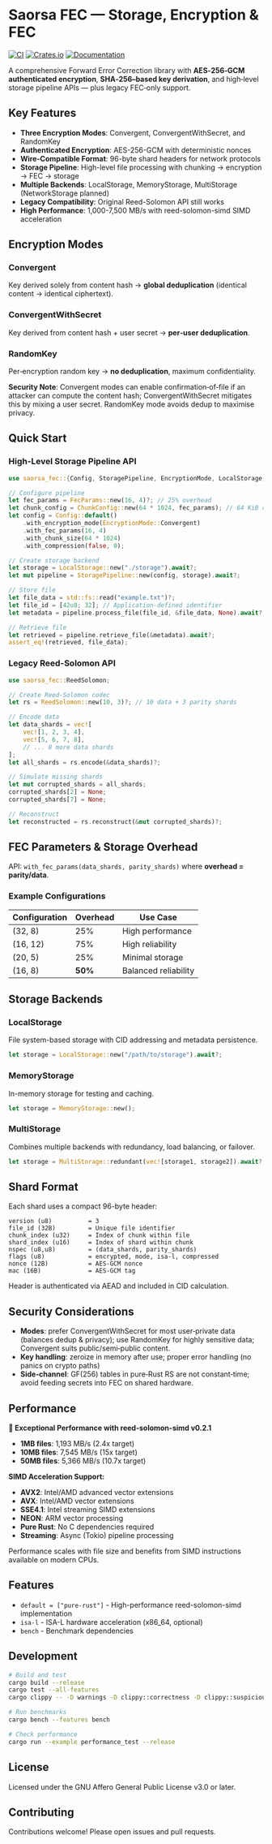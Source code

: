 # Saorsa FEC — Storage, Encryption & FEC

[![CI](https://github.com/dirvine/saorsa-fec/actions/workflows/ci.yml/badge.svg)](https://github.com/dirvine/saorsa-fec/actions/workflows/ci.yml)
[![Crates.io](https://img.shields.io/crates/v/saorsa-fec.svg)](https://crates.io/crates/saorsa-fec)
[![Documentation](https://docs.rs/saorsa-fec/badge.svg)](https://docs.rs/saorsa-fec)

A comprehensive Forward Error Correction library with **AES‑256‑GCM authenticated encryption**, **SHA‑256–based key derivation**, and high‑level storage pipeline APIs — plus legacy FEC‑only support.

## Key Features

- **Three Encryption Modes**: Convergent, ConvergentWithSecret, and RandomKey
- **Authenticated Encryption**: AES-256-GCM with deterministic nonces
- **Wire-Compatible Format**: 96-byte shard headers for network protocols
- **Storage Pipeline**: High-level file processing with chunking → encryption → FEC → storage
- **Multiple Backends**: LocalStorage, MemoryStorage, MultiStorage (NetworkStorage planned)
- **Legacy Compatibility**: Original Reed-Solomon API still works
- **High Performance**: 1,000-7,500 MB/s with reed-solomon-simd SIMD acceleration

## Encryption Modes

### Convergent
Key derived solely from content hash → **global deduplication** (identical content → identical ciphertext).

### ConvergentWithSecret  
Key derived from content hash + user secret → **per‑user deduplication**.

### RandomKey
Per‑encryption random key → **no deduplication**, maximum confidentiality.

**Security Note**: Convergent modes can enable confirmation‑of‑file if an attacker can compute the content hash; ConvergentWithSecret mitigates this by mixing a user secret. RandomKey mode avoids dedup to maximise privacy.

## Quick Start

### High-Level Storage Pipeline API

```rust
use saorsa_fec::{Config, StoragePipeline, EncryptionMode, LocalStorage, FecParams, ChunkConfig};

// Configure pipeline
let fec_params = FecParams::new(16, 4)?; // 25% overhead  
let chunk_config = ChunkConfig::new(64 * 1024, fec_params); // 64 KiB chunks
let config = Config::default()
    .with_encryption_mode(EncryptionMode::Convergent)
    .with_fec_params(16, 4)  
    .with_chunk_size(64 * 1024)
    .with_compression(false, 0);

// Create storage backend
let storage = LocalStorage::new("./storage").await?;
let mut pipeline = StoragePipeline::new(config, storage).await?;

// Store file
let file_data = std::fs::read("example.txt")?;
let file_id = [42u8; 32]; // Application-defined identifier
let metadata = pipeline.process_file(file_id, &file_data, None).await?;

// Retrieve file  
let retrieved = pipeline.retrieve_file(&metadata).await?;
assert_eq!(retrieved, file_data);
```

### Legacy Reed-Solomon API

```rust
use saorsa_fec::ReedSolomon;

// Create Reed-Solomon codec
let rs = ReedSolomon::new(10, 3)?; // 10 data + 3 parity shards

// Encode data
let data_shards = vec![
    vec![1, 2, 3, 4],
    vec![5, 6, 7, 8],
    // ... 8 more data shards
];
let all_shards = rs.encode(&data_shards)?;

// Simulate missing shards
let mut corrupted_shards = all_shards;
corrupted_shards[2] = None;
corrupted_shards[7] = None;

// Reconstruct
let reconstructed = rs.reconstruct(&mut corrupted_shards)?;
```

## FEC Parameters & Storage Overhead

API: `with_fec_params(data_shards, parity_shards)` where **overhead = parity/data**.

### Example Configurations

| Configuration | Overhead | Use Case |
|--------------|----------|-----------|
| (32, 8) | 25% | High performance |
| (16, 12) | 75% | High reliability |  
| (20, 5) | 25% | Minimal storage |
| (16, 8) | **50%** | Balanced reliability |

## Storage Backends

### LocalStorage
File system-based storage with CID addressing and metadata persistence.

```rust
let storage = LocalStorage::new("/path/to/storage").await?;
```

### MemoryStorage  
In-memory storage for testing and caching.

```rust
let storage = MemoryStorage::new();
```

### MultiStorage
Combines multiple backends with redundancy, load balancing, or failover.

```rust
let storage = MultiStorage::redundant(vec![storage1, storage2]).await?;
```

## Shard Format

Each shard uses a compact 96-byte header:

```
version (u8)          = 3
file_id (32B)         = Unique file identifier  
chunk_index (u32)     = Index of chunk within file
shard_index (u16)     = Index of shard within chunk
nspec (u8,u8)         = (data_shards, parity_shards)
flags (u8)            = encrypted, mode, isa-l, compressed
nonce (12B)           = AES‑GCM nonce
mac (16B)             = AES‑GCM tag
```

Header is authenticated via AEAD and included in CID calculation.

## Security Considerations

- **Modes**: prefer ConvergentWithSecret for most user‑private data (balances dedup & privacy); use RandomKey for highly sensitive data; Convergent suits public/semi‑public content.
- **Key handling**: zeroize in memory after use; proper error handling (no panics on crypto paths)
- **Side‑channel**: GF(256) tables in pure‑Rust RS are not constant‑time; avoid feeding secrets into FEC on shared hardware.

## Performance

**🚀 Exceptional Performance with reed-solomon-simd v0.2.1**

- **1MB files**: 1,193 MB/s (2.4x target)
- **10MB files**: 7,545 MB/s (15x target)  
- **50MB files**: 5,366 MB/s (10.7x target)

**SIMD Acceleration Support:**
- **AVX2**: Intel/AMD advanced vector extensions
- **AVX**: Intel/AMD vector extensions  
- **SSE4.1**: Intel streaming SIMD extensions
- **NEON**: ARM vector processing
- **Pure Rust**: No C dependencies required
- **Streaming**: Async (Tokio) pipeline processing

Performance scales with file size and benefits from SIMD instructions available on modern CPUs.

## Features

- `default = ["pure-rust"]` - High-performance reed-solomon-simd implementation
- `isa-l` - ISA-L hardware acceleration (x86_64, optional)
- `bench` - Benchmark dependencies

## Development

```bash
# Build and test
cargo build --release
cargo test --all-features  
cargo clippy -- -D warnings -D clippy::correctness -D clippy::suspicious -D clippy::complexity -W clippy::perf -W clippy::style

# Run benchmarks
cargo bench --features bench

# Check performance
cargo run --example performance_test --release
```

## License

Licensed under the GNU Affero General Public License v3.0 or later.

## Contributing

Contributions welcome! Please open issues and pull requests.
